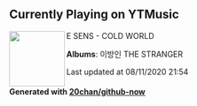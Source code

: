 ## Currently Playing on YTMusic

[<img align="left" width="100" src="https://lh3.googleusercontent.com/JwGUyzlVuoRBSsF7P_WZ2E0CbBSdUbA-cPUskYByT48qFhuBTOkUOQc2xzb1MhWqPZa_XgrHMZWzritk">](https://music.youtube.com/channel/UCbP8UpoUxoYPpk1E0MNFYPw)

E SENS - COLD WORLD

**Albums**: 이방인 THE STRANGER

Last updated at 08/11/2020 21:54

#### Generated with [20chan/github-now](https://github.com/20chan/github-now)


<!--
**20chan/20chan** is a ✨ _special_ ✨ repository because its `README.md` (this file) appears on your GitHub profile.

Here are some ideas to get you started:

- 🔭 I’m currently working on ...
- 🌱 I’m currently learning ...
- 👯 I’m looking to collaborate on ...
- 🤔 I’m looking for help with ...
- 💬 Ask me about ...
- 📫 How to reach me: ...
- 😄 Pronouns: ...
- ⚡ Fun fact: ...
-->
